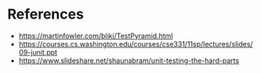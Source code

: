 # References
- https://martinfowler.com/bliki/TestPyramid.html
- https://courses.cs.washington.edu/courses/cse331/11sp/lectures/slides/09-junit.ppt
- https://www.slideshare.net/shaunabram/unit-testing-the-hard-parts
